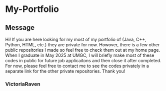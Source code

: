 # My-Portfolio
## Message
Hi! If you are here looking for my most of my portfolio of (Java, C++, Python, HTML, etc.) they are private for now. Howover, there is a few other public repositories I made so feel free to check them out at my home page. When I graduate in May 2025 at UMGC, I will briefly make most of these codes in public for future job applicaitons and then close it after completed. For now, please feel free to contact me to see the codes privately in a separate link for the other private repositories. Thank you!
### VictoriaRaven
